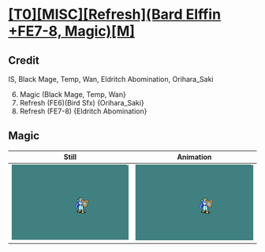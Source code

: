 # [\[T0\]\[MISC\]\[Refresh\]\(Bard Elffin +FE7-8, Magic\)\[M\]](../)

## Credit

IS, Black Mage, Temp, Wan, Eldritch Abomination, Orihara_Saki

6. Magic (Black Mage, Temp, Wan}
8. Refresh (FE6)(Bird Sfx) {Orihara_Saki}
8. Refresh (FE7-8) {Eldritch Abomination}
	
## Magic

| Still | Animation |
| :---: | :-------: |
| ![Magic still](./Magic_000.png) | ![Magic animation](./Magic.gif) |
